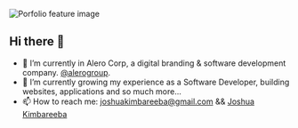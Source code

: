 ![Porfolio feature image](https://ik.imagekit.io/qpt2onjfe/Joshua_Kimbareeba/Github_H56P9Kv54aX.png)

## Hi there 👋

- 🔭 I’m currently in Alero Corp, a digital branding & software development company. [@alerogroup](https://alero.co.ke).
- 🌱 I’m currently growing my experience as a Software Developer, building websites, applications and so much more... 
- 📫 How to reach me: joshuakimbareeba@gmail.com && [Joshua Kimbareeba](https://joshuakimbareeba.netlify.app/)
